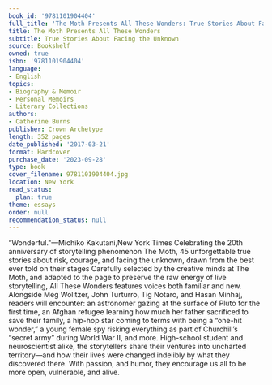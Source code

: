 ```yaml
---
book_id: '9781101904404'
full_title: 'The Moth Presents All These Wonders: True Stories About Facing the Unknown'
title: The Moth Presents All These Wonders
subtitle: True Stories About Facing the Unknown
source: Bookshelf
owned: true
isbn: '9781101904404'
language:
- English
topics:
- Biography & Memoir
- Personal Memoirs
- Literary Collections
authors:
- Catherine Burns
publisher: Crown Archetype
length: 352 pages
date_published: '2017-03-21'
format: Hardcover
purchase_date: '2023-09-28'
type: book
cover_filename: 9781101904404.jpg
location: New York
read_status:
  plan: true
theme: essays
order: null
recommendation_status: null
---
```

“Wonderful."—Michiko Kakutani,New York Times
Celebrating the 20th anniversary of storytelling phenomenon The Moth, 45 unforgettable true stories about risk, courage, and facing the unknown, drawn from the best ever told on their stages
Carefully selected by the creative minds at The Moth, and adapted to the page to preserve the raw energy of live storytelling, All These Wonders features voices both familiar and new. Alongside Meg Wolitzer, John Turturro, Tig Notaro, and Hasan Minhaj, readers will encounter: an astronomer gazing at the surface of Pluto for the first time, an Afghan refugee learning how much her father sacrificed to save their family, a hip-hop star coming to terms with being a “one-hit wonder,” a young female spy risking everything as part of Churchill’s “secret army” during World War II, and more.
High-school student and neuroscientist alike, the storytellers share their ventures into uncharted territory—and how their lives were changed indelibly by what they discovered there. With passion, and humor, they encourage us all to be more open, vulnerable, and alive.

